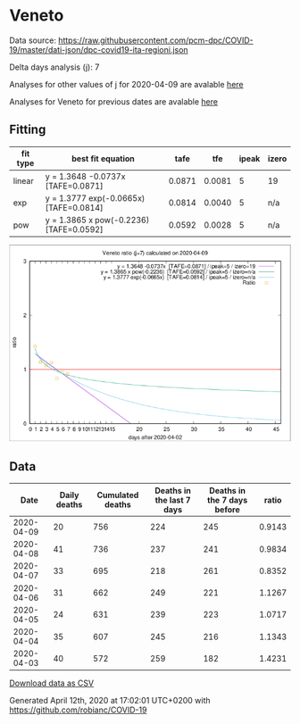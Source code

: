 # Veneto

Data source: https://raw.githubusercontent.com/pcm-dpc/COVID-19/master/dati-json/dpc-covid19-ita-regioni.json

Delta days analysis (j): 7

Analyses for other values of j for 2020-04-09 are avalable [here](../2020-04-09/README.md)

Analyses for Veneto for previous dates are avalable [here](../README.md)

## Fitting 
|fit type|best fit equation|tafe|tfe|ipeak|izero|
|-------|-----|--------|------|---|---|
|linear|y = 1.3648 -0.0737x  [TAFE=0.0871]|0.0871|0.0081|5|19|
|exp|y = 1.3777 exp(-0.0665x)  [TAFE=0.0814]|0.0814|0.0040|5|n/a|
|pow|y = 1.3865 x pow(-0.2236)  [TAFE=0.0592]|0.0592|0.0028|5|n/a|

![Plot](COVID-19_veneto_j7_2020-04-09.png)

## Data
|Date|Daily deaths|Cumulated deaths|Deaths in the last 7 days|Deaths in the 7 days before|ratio|
|----|----------|-----------|-------|--------------------|-----|
|2020-04-09|20|756|224|245|0.9143|
|2020-04-08|41|736|237|241|0.9834|
|2020-04-07|33|695|218|261|0.8352|
|2020-04-06|31|662|249|221|1.1267|
|2020-04-05|24|631|239|223|1.0717|
|2020-04-04|35|607|245|216|1.1343|
|2020-04-03|40|572|259|182|1.4231|

[Download data as CSV](COVID-19_veneto_j7_2020-04-09.csv)

Generated April 12th, 2020 at 17:02:01 UTC+0200 with https://github.com/robianc/COVID-19
